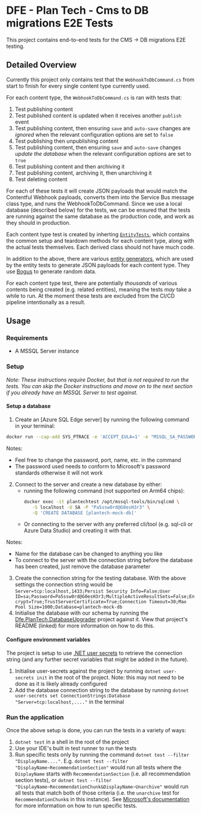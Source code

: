 # DFE - Plan Tech - Cms to DB migrations E2E Tests

This project contains end-to-end tests for the CMS -> DB migrations E2E testing.

## Detailed Overview

Currently this project only contains test that the `WebhookToDbCommand.cs` from start to finish for every single content type currently used.

For each content type, the `WebhookToDbCommand.cs` is ran with tests that:
1. Test publishing content
2. Test published content is updated when it receives another `publish` event
3. Test publishing content, then ensuring `save` and `auto-save` changes are _ignored_ when the relevant configuration options are set to `false`
4. Test publishing then unpublishing content
5. Test publishing content, then ensuring `save` and `auto-save` changes _update the database_ when the relevant configuration options are set to `true`
6. Test publishing content and then archiving it
7. Test publishing content, archiving it, then unarchiving it
8. Test deleting content

For each of these tests it will create JSON payloads that would match the Contentful Webhook payloads, converts them into the Service Bus message class type, and runs the WebhookToDbCommand. Since we use a local database (described below) for the tests, we can be ensured that the tests are running against the same database as the production code, and work as they should in production.

Each content type test is created by inherting [`EntityTests`](./EntityTests/EntityTests.cs), which contains the common setup and teardown methods for each content type, along with the actual tests themselves. Each derived class should not have much code.

In addition to the above, there are various [entity generators](./Generators/BaseGenerator.cs), which are used by the entity tests to generate JSON payloads for each content type. They use [Bogus](https://github.com/bchavez/Bogus) to generate random data.

For each content type test, there are potentially _thousands_ of various contents being created (e.g. related entities), meaning the tests _may_ take a while to run. At the moment these tests are excluded from the CI/CD pipeline intentionally as a result.

## Usage

### Requirements

- A MSSQL Server instance

### Setup

_Note: These instructions require Docker, but that is not required to run the tests. You can skip the Docker instructions and move on to the next section if you already have an MSSQL Server to test against._

#### Setup a database
1. Create an [Azure SQL Edge server] by running the following command in your terminal:
```bash
docker run --cap-add SYS_PTRACE -e 'ACCEPT_EULA=1' -e "MSSQL_SA_PASSWORD=Pa5ssw0rd@G0esH3r3" -p 1433:1433 --name azuresqledge -d mcr.microsoft.com/azure-sql-edge`.
```
Notes:
- Feel free to change the password, port, name, etc. in the command
- The password used needs to conform to Microsoft's password standards otherwise it will not work

2. Connect to the server and create a new database by either:
   - running the following command (not supported on Arm64 chips):
       ```bash
       docker exec -it plantechtest /opt/mssql-tools/bin/sqlcmd \
          -S localhost -U SA -P "Pa5ssw0rd@G0esH3r3" \
          -Q 'CREATE DATABASE [plantech-mock-db]'
       ```
   - Or connecting to the server with any preferred cli/tool (e.g. sql-cli or Azure Data Studio) and creating it with that.

Notes:
   - Name for the database can be changed to anything you like
   - To connect to the server with the connection string before the database has been created, just remove the database parameter

3. Create the connection string for the testing database. With the above settings the connection string would be `Server=tcp:localhost,1433;Persist Security Info=False;User ID=sa;Password=Pa5ssw0rd@G0esH3r3;MultipleActiveResultSets=False;Encrypt=True;TrustServerCertificate=True;Connection Timeout=30;Max Pool Size=1000;Database=plantech-mock-db`
4. Initialise the database with our schema by running the [Dfe.PlanTech.DatabaseUpgrader](/src/Dfe.PlanTech.DatabaseUpgrader/) project against it. View that project's README (linked) for more information on how to do this.

#### Configure environment variables

The project is setup to use [.NET user secrets](https://learn.microsoft.com/en-us/aspnet/core/security/app-secrets?view=aspnetcore-8.0&tabs=windows) to retrieve the connection string (and any further secret variables that might be added in the future).

1. Initialise user-secrets against the project by running `dotnet user-secrets init` in the root of the project. Note: this may not need to be done as it is likely already configured
2. Add the database connection string to the database by running `dotnet user-secrets set ConnectionStrings:Database "Server=tcp:localhost,...."` in the terminal

### Run the application

Once the above setup is done, you can run the tests in a variety of ways:
1. `dotnet test` in a shell in the root of the project
2. Use your IDE's built in test runner to run the tests
3. Run specific tests only by running the command `dotnet test --filter "DisplayName...."`. E.g. `dotnet test --filter "DisplayName~RecommendationSection"` would run all tests where the `DisplayName` starts with `RecommendationSection` (i.e. all recommendation section tests), or `dotnet test --filter "DisplayName~RecommendationChunk&DisplayName~Unarchive"` would run all tests that match both of those criteria (i.e. the `unarchive` test for `RecommendationChunk`s in this instance). See [Microsoft's documentation](https://learn.microsoft.com/en-us/dotnet/core/testing/selective-unit-tests?pivots=mstest) for more information on how to run specific tests.
